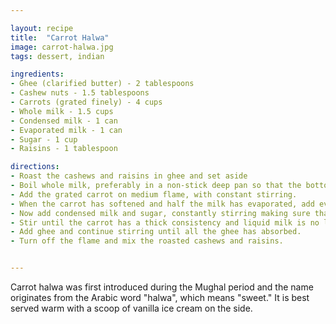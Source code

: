 ```yaml
---

layout: recipe
title:  "Carrot Halwa"
image: carrot-halwa.jpg
tags: dessert, indian

ingredients:
- Ghee (clarified butter) - 2 tablespoons
- Cashew nuts - 1.5 tablespoons
- Carrots (grated finely) - 4 cups
- Whole milk - 1.5 cups
- Condensed milk - 1 can
- Evaporated milk - 1 can
- Sugar - 1 cup
- Raisins - 1 tablespoon

directions:
- Roast the cashews and raisins in ghee and set aside
- Boil whole milk, preferably in a non-stick deep pan so that the bottom doesn't burn.
- Add the grated carrot on medium flame, with constant stirring.
- When the carrot has softened and half the milk has evaporated, add evaporated milk and continue stirring.
- Now add condensed milk and sugar, constantly stirring making sure that the contents at the bottom of the pot do not burn.
- Stir until the carrot has a thick consistency and liquid milk is no longer visible.
- Add ghee and continue stirring until all the ghee has absorbed.
- Turn off the flame and mix the roasted cashews and raisins.


---
```

Carrot halwa was first introduced during the Mughal period and the name originates from the Arabic word "halwa", which means "sweet." It is best served warm with a scoop of vanilla ice cream on the side.